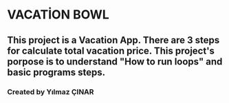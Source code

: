# VACATİON BOWL

## This project is a Vacation App. There are 3 steps for calculate total vacation price. This project's porpose is to understand "How to run loops" and basic programs steps.

### Created by Yılmaz ÇINAR
